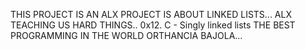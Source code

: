THIS PROJECT IS AN ALX PROJECT IS ABOUT LINKED LISTS...
ALX TEACHING US HARD THINGS..
0x12. C - Singly linked lists
THE BEST PROGRAMMING IN THE WORLD
ORTHANCIA BAJOLA...
